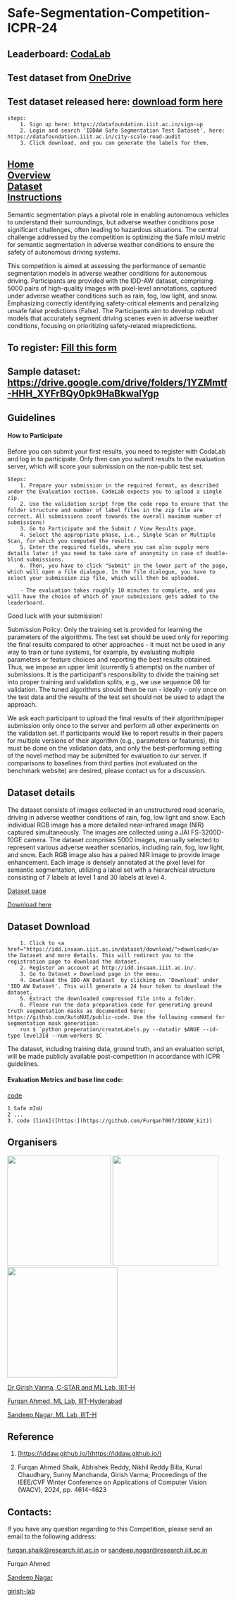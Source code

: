 
# Safe-Segmentation-Competition-ICPR-24

## Leaderboard: [CodaLab](https://codalab.lisn.upsaclay.fr/competitions/18745)
## Test dataset from [OneDrive](https://iiitaphyd-my.sharepoint.com/:u:/g/personal/sandeep_nagar_research_iiit_ac_in/Ef7Qu783hx9ItwJN-5Cd_HYBGWmwdzyQ5onzQFLpbp-pcQ?e=d4j7XS)
## Test dataset released here: [download form here](https://datafoundation.iiit.ac.in/city-scale-road-audit)
    steps: 
        1. Sign up here: https://datafoundation.iiit.ac.in/sign-up
        2. Login and search 'IDDAW Safe Segmentation Test Dataset', here: https://datafoundation.iiit.ac.in/city-scale-road-audit
        3. Click download, and you can generate the labels for them.
        
## <a  href="https://girish-lab.github.io//">Home</a> <br> <a  href="https://girish-lab.github.io/Safe-Segmentation-Competition-ICPR-24/">Overview</a> <br> <a href="https://iddaw.github.io/">Dataset</a> <br> <a href="https://girish-lab.github.io/Safe-Segmentation-Competition-ICPR-24/">Instructions </a> 

Semantic segmentation plays a pivotal role in enabling autonomous vehicles to understand their surroundings, but adverse weather conditions pose significant challenges, often leading to hazardous situations. The central challenge addressed by the competition is optimizing the Safe mIoU metric for semantic segmentation in adverse weather conditions to ensure the safety of autonomous driving systems.

This competition is aimed at assessing the performance of semantic segmentation models in adverse weather conditions for autonomous driving. Participants are provided with the IDD-AW dataset, comprising 5000 pairs of high-quality images with pixel-level annotations, captured under adverse weather conditions such as rain, fog, low light, and snow. Emphasizing correctly identifying safety-critical elements and penalizing unsafe false predictions (False). The Participants aim to develop robust models that accurately segment driving scenes even in adverse weather conditions, focusing on prioritizing safety-related mispredictions.

## To register: [Fill this form](https://forms.office.com/r/61Xu4QDTQK)

## Sample dataset: https://drive.google.com/drive/folders/1YZMmtf-HHH_XYFrBQy0pk9HaBkwalYgp



## Guidelines 

#### How to Participate 

Before you can submit your first results, you need to register with CodaLab and log in to participate. Only then can you submit results to the evaluation server, which will score your submission on the non-public test set. 

    Steps:
        1. Prepare your submission in the required format, as described under the Evaluation section. CodeLab expects you to upload a single zip.
        2. Use the validation script from the code repo to ensure that the folder structure and number of label files in the zip file are correct. All submissions count towards the overall maximum number of submissions!
        3. Go to Participate and the Submit / View Results page.
        4. Select the appropriate phase, i.e., Single Scan or Multiple Scan, for which you computed the results.
        5. Enter the required fields, where you can also supply more details later if you need to take care of anonymity in case of double-blind submissions.
        6. Then, you have to click "Submit" in the lower part of the page, which will open a file dialogue. In the file dialogue, you have to select your submission zip file, which will then be uploaded.
        
        - The evaluation takes roughly 10 minutes to complete, and you will have the choice of which of your submissions gets added to the leaderboard.

Good luck with your submission!

Submission Policy: Only the training set is provided for learning the parameters of the algorithms. The test set should be used only for reporting the final results compared to other approaches - it must not be used in any way to train or tune systems, for example, by evaluating multiple parameters or feature choices and reporting the best results obtained. Thus, we impose an upper limit (currently 5 attempts) on the number of submissions. It is the participant's responsibility to divide the training set into proper training and validation splits, e.g., we use sequence 08 for validation. The tuned algorithms should then be run - ideally - only once on the test data and the results of the test set should not be used to adapt the approach. 

We ask each participant to upload the final results of their algorithm/paper submission only once to the server and perform all other experiments on the validation set. If participants would like to report results in their papers for multiple versions of their algorithm (e.g., parameters or features), this must be done on the validation data, and only the best-performing setting of the novel method may be submitted for evaluation to our server. If comparisons to baselines from third parties (not evaluated on the benchmark website) are desired, please contact us for a discussion. 



## Dataset details

The dataset consists of images collected in an unstructured road scenario, driving in adverse weather conditions of rain, fog, low light and snow. Each individual RGB image has a more detailed near-infrared image (NIR) captured simultaneously. The images are collected using a JAI FS-3200D-10GE camera.
The dataset comprises 5000 images, manually selected to represent various adverse weather scenarios, including rain, fog, low light, and snow. Each RGB image also has a paired NIR image to provide image enhancement. Each image is densely annotated at the pixel level for semantic segmentation, utilizing a label set with a hierarchical structure consisting of 7 labels at level 1 and 30 labels at level 4.


<a align="center" href="https://iddaw.github.io/"> Dataset page</a>

<a align="center" href="https://idd.insaan.iiit.ac.in/dataset/download/">Download here</a>

## Dataset Download  

        1. Click to <a href="https://idd.insaan.iiit.ac.in/dataset/download/">download</a> the Dataset and more details. This will redirect you to the registration page to download the dataset.
        2. Register an account at http://idd.insaan.iiit.ac.in/.
        3. Go to Dataset > Download page in the menu.
        4. Download the IDD-AW Dataset  by clicking on 'Download' under 'IDD AW Dataset'. This will generate a 24 hour token to download the dataset.
        5. Extract the downloaded compressed file into a folder.
        6. Please run the data preparation code for generating ground truth segmentation masks as documented here: https://github.com/AutoNUE/public-code. Use the following command for segmentation mask generation:
        run $ `python preperation/createLabels.py --datadir $ANUE --id-type level3Id --num-workers $C `


The dataset, including training data, ground truth, and an evaluation script, will be made publicly available post-competition in accordance with ICPR guidelines.

#### Evaluation Metrics and base line code: 

[code](https://github.com/Furqan7007/IDDAW_kit)

    1 Safe mIoU
    2 ...
    3. code [link]([https:](https://github.com/Furqan7007/IDDAW_kit))




## Organisers 

<img src="https://www.iiit.ac.in/files/iiit/GirishVerma.jpg" width="235" height="250"> <img src="https://girish-lab.github.io/group/furqanshaik/pic.jpg" width="240" height="250"> <img src="https://girish-lab.github.io/group/sandeepnagar/pic.jpg" width="250" height="250">


<a href="https://girishvarma.in/"> Dr Girish Varma, C-STAR and ML Lab, IIIT-H</a>              

<a href="https://scholar.google.com/citations?user=rzHNVVgAAAAJ&hl=en&oi=ao"> Furqan Ahmed, ML Lab, IIIT-Hyderabad </a>  

<a href="https://researchweb.iiit.ac.in/~sandeep.nagar/"> Sandeep Nagar, ML Lab, IIIT-H </a>



## Reference 

1. [https://iddaw.github.io/](https://iddaw.github.io/)

2. Furqan Ahmed Shaik, Abhishek Reddy, Nikhil Reddy Billa, Kunal Chaudhary, Sunny Manchanda, Girish Varma; Proceedings of the IEEE/CVF Winter Conference on Applications of Computer Vision (WACV), 2024, pp. 4614-4623
    

## Contacts:

If you have any question regarding to this Competition, please send an email to the following address:

furqan.shaik@research.iiit.ac.in or sandeep.nagar@research.iiit.ac.in

Furqan Ahmed

[Sandeep Nagar](https://twitter.com/NaagarRN)

[girish-lab](https://girishvarma.in/)

